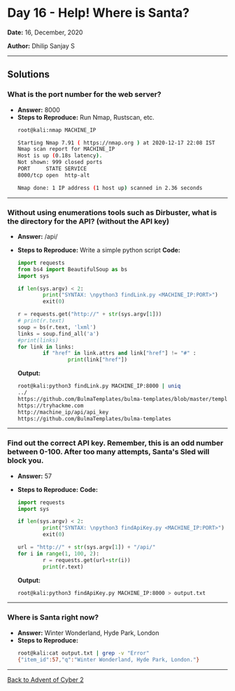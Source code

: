 # Day 16 - Help! Where is Santa?

**Date:** 16, December, 2020

**Author:** Dhilip Sanjay S

---

## Solutions

### What is the port number for the web server?
- **Answer:** 8000
- **Steps to Reproduce:** Run Nmap, Rustscan, etc.
    ```bash
    root@kali:nmap MACHINE_IP

    Starting Nmap 7.91 ( https://nmap.org ) at 2020-12-17 22:08 IST
    Nmap scan report for MACHINE_IP
    Host is up (0.18s latency).
    Not shown: 999 closed ports
    PORT     STATE SERVICE
    8000/tcp open  http-alt

    Nmap done: 1 IP address (1 host up) scanned in 2.36 seconds
    ```
---

### Without using enumerations tools such as Dirbuster, what is the directory for the API?  (without the API key)
- **Answer:** /api/
- **Steps to Reproduce:** Write a simple python script
    **Code:**
    ```python
    import requests
    from bs4 import BeautifulSoup as bs
    import sys

    if len(sys.argv) < 2:
            print("SYNTAX: \npython3 findLink.py <MACHINE_IP:PORT>")
            exit(0)

    r = requests.get("http://" + str(sys.argv[1]))
    # print(r.text)
    soup = bs(r.text, 'lxml')
    links = soup.find_all('a')
    #print(links)
    for link in links:
            if "href" in link.attrs and link["href"] != "#" :
                    print(link["href"])
    ```

    **Output:**
    ```bash
    root@kali:python3 findLink.py MACHINE_IP:8000 | uniq
    ../
    https://github.com/BulmaTemplates/bulma-templates/blob/master/templates/hero.html
    https://tryhackme.com
    http://machine_ip/api/api_key
    https://github.com/BulmaTemplates/bulma-templates    
    ```
---

### Find out the correct API key. Remember, this is an odd number between 0-100. After too many attempts, Santa's Sled will block you. 
- **Answer:** 57
- **Steps to Reproduce:**
    **Code:**
    ```python
    import requests
    import sys

    if len(sys.argv) < 2:
            print("SYNTAX: \npython3 findApiKey.py <MACHINE_IP:PORT>")
            exit(0)

    url = "http://" + str(sys.argv[1]) + "/api/"
    for i in range(1, 100, 2):
            r = requests.get(url+str(i))
            print(r.text)
    ```
    
    **Output:**
    ```bash
    root@kali:python3 findApiKey.py MACHINE_IP:8000 > output.txt 
    ```
---

### Where is Santa right now?
- **Answer:** Winter Wonderland, Hyde Park, London
- **Steps to Reproduce:**
    ```bash
    root@kali:cat output.txt | grep -v "Error"
    {"item_id":57,"q":"Winter Wonderland, Hyde Park, London."}
    ```
---
[Back to Advent of Cyber 2](/TryHackMe/Advent%20of%20Cyber%202) 